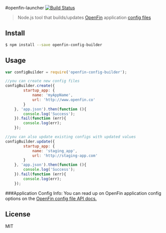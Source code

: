 #openfin-launcher
[![Build Status](https://travis-ci.org/openfin/node-openfin-config-builder.svg?branch=master)](https://travis-ci.org/openfin/node-openfin-config-builder)

> Node.js tool that builds/updates [OpenFin](http://openfin.co/) application [config files](http://openfin.co/developers.html?url=developers/api/config/overview.html)

## Install

```sh
$ npm install --save openfin-config-builder
```

## Usage

```js
var configBuilder = require('openfin-config-builder');

//you can create new config files
configBuilder.create({
        startup_app: {
            name: 'myAppName',
            url: 'http://www.openfin.co'
        }
    }, 'app.json').then(function (){
        console.log('Success');
    }).fail(function (err){
        console.log(err);
    });

//you can also update existing configs with updated values
configBuilder.update({
        startup_app: {
            name: 'staging_app',
            url: 'http://staging-app.com'
        }
    }, 'app.json').then(function (){
        console.log('Success');
    }).fail(function (err){
        console.log(err);
    });
```
###Application Config Info:
You can read up on OpenFin application config options on the [OpenFin config file API docs.](http://openfin.co/developers.html?url=developers/api/config/overview.html)

## License

MIT

[npm-url]: https://npmjs.org/package/openfin-config-builder
[npm-image]: https://badge.zx
